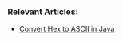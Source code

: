### Relevant Articles:
- [Convert Hex to ASCII in Java](http://www.surya.com/java-convert-hex-to-ascii)
